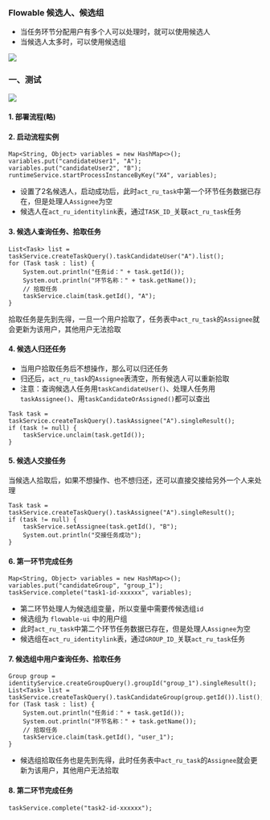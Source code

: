###  Flowable 候选人、候选组
* 当任务环节分配用户有多个人可以处理时，就可以使用候选人
* 当候选人太多时，可以使用候选组

![](https://fgq233.github.io/imgs/workflow/flow06.png)

### 一、测试
![](https://fgq233.github.io/imgs/workflow/flow07.png)

#### 1. 部署流程(略)
#### 2. 启动流程实例
```
Map<String, Object> variables = new HashMap<>();
variables.put("candidateUser1", "A");
variables.put("candidateUser2", "B");
runtimeService.startProcessInstanceByKey("X4", variables);
```

* 设置了2名候选人，启动成功后，此时`act_ru_task`中第一个环节任务数据已存在，但是处理人`Assignee`为空
* 候选人在`act_ru_identitylink`表，通过`TASK_ID_`关联`act_ru_task`任务 

#### 3. 候选人查询任务、拾取任务
```
List<Task> list = taskService.createTaskQuery().taskCandidateUser("A").list();
for (Task task : list) {
    System.out.println("任务id：" + task.getId());
    System.out.println("环节名称：" + task.getName());
    // 拾取任务
    taskService.claim(task.getId(), "A");
}
```

拾取任务是先到先得，一旦一个用户拾取了，任务表中`act_ru_task`的`Assignee`就会更新为该用户，其他用户无法拾取

#### 4. 候选人归还任务
* 当用户拾取任务后不想操作，那么可以归还任务
* 归还后，`act_ru_task`的`Assignee`表清空，所有候选人可以重新拾取
* 注意：查询候选人任务用`taskCandidateUser()`、处理人任务用`taskAssignee()`、用`taskCandidateOrAssigned()`都可以查出

```
Task task = taskService.createTaskQuery().taskAssignee("A").singleResult();
if (task != null) {
    taskService.unclaim(task.getId());
}
```


#### 5. 候选人交接任务
当候选人拾取后，如果不想操作、也不想归还，还可以直接交接给另外一个人来处理

```
Task task = taskService.createTaskQuery().taskAssignee("A").singleResult();
if (task != null) {
    taskService.setAssignee(task.getId(), "B");
    System.out.println("交接任务成功");
}
```

#### 6. 第一环节完成任务
```
Map<String, Object> variables = new HashMap<>();
variables.put("candidateGroup", "group_1");
taskService.complete("task1-id-xxxxxx", variables);
```

* 第二环节处理人为候选组变量，所以变量中需要传候选组`id`
* 候选组为 `flowable-ui` 中的用户组
* 此时`act_ru_task`中第二个环节任务数据已存在，但是处理人`Assignee`为空
* 候选组在`act_ru_identitylink`表，通过`GROUP_ID_`关联`act_ru_task`任务 


#### 7. 候选组中用户查询任务、拾取任务
```
Group group = identityService.createGroupQuery().groupId("group_1").singleResult();
List<Task> list = taskService.createTaskQuery().taskCandidateGroup(group.getId()).list();
for (Task task : list) {
    System.out.println("任务id：" + task.getId());
    System.out.println("环节名称：" + task.getName());
    // 拾取任务
    taskService.claim(task.getId(), "user_1");
}
```

* 候选组拾取任务也是先到先得，此时任务表中`act_ru_task`的`Assignee`就会更新为该用户，其他用户无法拾取

#### 8. 第二环节完成任务
```
taskService.complete("task2-id-xxxxxx");
```
